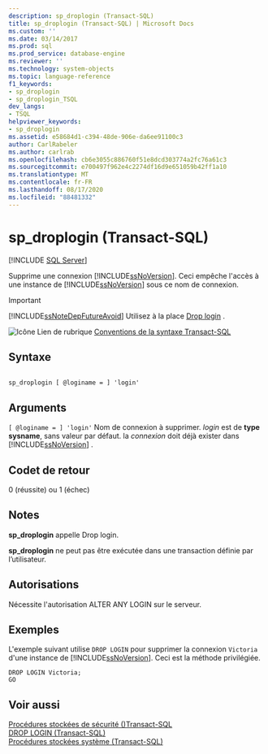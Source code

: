 ```yaml
---
description: sp_droplogin (Transact-SQL)
title: sp_droplogin (Transact-SQL) | Microsoft Docs
ms.custom: ''
ms.date: 03/14/2017
ms.prod: sql
ms.prod_service: database-engine
ms.reviewer: ''
ms.technology: system-objects
ms.topic: language-reference
f1_keywords:
- sp_droplogin
- sp_droplogin_TSQL
dev_langs:
- TSQL
helpviewer_keywords:
- sp_droplogin
ms.assetid: e58684d1-c394-48de-906e-da6ee91100c3
author: CarlRabeler
ms.author: carlrab
ms.openlocfilehash: cb6e3055c886760f51e8dcd303774a2fc76a61c3
ms.sourcegitcommit: e700497f962e4c2274df16d9e651059b42ff1a10
ms.translationtype: MT
ms.contentlocale: fr-FR
ms.lasthandoff: 08/17/2020
ms.locfileid: "88481332"
---
```

# <a name="sp_droplogin-transact-sql"></a>sp_droplogin (Transact-SQL)
[!INCLUDE [SQL Server](../../includes/applies-to-version/sqlserver.md)]

  Supprime une connexion [!INCLUDE[ssNoVersion](../../includes/ssnoversion-md.md)]. Ceci empêche l'accès à une instance de [!INCLUDE[ssNoVersion](../../includes/ssnoversion-md.md)] sous ce nom de connexion.  
  
> [!IMPORTANT]  
>  [!INCLUDE[ssNoteDepFutureAvoid](../../includes/ssnotedepfutureavoid-md.md)] Utilisez à la place [Drop login](../../t-sql/statements/drop-login-transact-sql.md) .  
  
 ![Icône Lien de rubrique](../../database-engine/configure-windows/media/topic-link.gif "Icône du lien de rubrique") [Conventions de la syntaxe Transact-SQL](../../t-sql/language-elements/transact-sql-syntax-conventions-transact-sql.md)  
  
## <a name="syntax"></a>Syntaxe  
  
```  
  
sp_droplogin [ @loginame = ] 'login'  
```  
  
## <a name="arguments"></a>Arguments  
`[ @loginame = ] 'login'` Nom de connexion à supprimer. *login* est de **type sysname**, sans valeur par défaut. la *connexion* doit déjà exister dans [!INCLUDE[ssNoVersion](../../includes/ssnoversion-md.md)] .  
  
## <a name="return-code-values"></a>Codet de retour  
 0 (réussite) ou 1 (échec)  
  
## <a name="remarks"></a>Notes  
 **sp_droplogin** appelle Drop login.  
  
 **sp_droplogin** ne peut pas être exécutée dans une transaction définie par l’utilisateur.  
  
## <a name="permissions"></a>Autorisations  
 Nécessite l'autorisation ALTER ANY LOGIN sur le serveur.  
  
## <a name="examples"></a>Exemples  
 L'exemple suivant utilise `DROP LOGIN` pour supprimer la connexion `Victoria` d'une instance de [!INCLUDE[ssNoVersion](../../includes/ssnoversion-md.md)]. Ceci est la méthode privilégiée.  
  
```  
DROP LOGIN Victoria;  
GO  
```  
  
## <a name="see-also"></a>Voir aussi  
 [Procédures stockées de sécurité &#40;&#41;Transact-SQL ](../../relational-databases/system-stored-procedures/security-stored-procedures-transact-sql.md)   
 [DROP LOGIN &#40;Transact-SQL&#41;](../../t-sql/statements/drop-login-transact-sql.md)   
 [Procédures stockées système &#40;Transact-SQL&#41;](../../relational-databases/system-stored-procedures/system-stored-procedures-transact-sql.md)  
  
  
